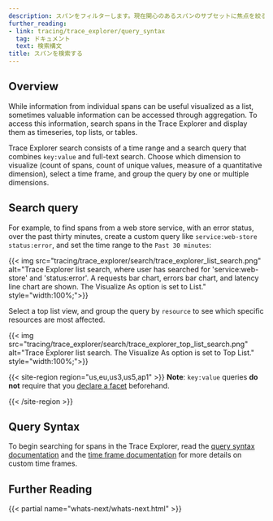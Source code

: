 ```yaml
---
description: スパンをフィルターします。現在関心のあるスパンのサブセットに焦点を絞る、拡大する、またはシフトします。
further_reading:
- link: tracing/trace_explorer/query_syntax
  tag: ドキュメント
  text: 検索構文
title: スパンを検索する
---
```


## Overview

While information from individual spans can be useful visualized as a list, sometimes valuable information can be accessed through aggregation. To access this information, search spans in the Trace Explorer and display them as timeseries, top lists, or tables.

Trace Explorer search consists of a time range and a search query that combines `key:value` and full-text search. Choose which dimension to visualize (count of spans, count of unique values, measure of a quantitative dimension), select a time frame, and group the query by one or multiple dimensions.

## Search query

For example, to find spans from a web store service, with an error status, over the past thirty minutes, create a custom query like `service:web-store status:error`, and set the time range to the `Past 30 minutes`:

{{< img src="tracing/trace_explorer/search/trace_explorer_list_search.png" alt="Trace Explorer list search, where user has searched for 'service:web-store' and 'status:error'. A requests bar chart, errors bar chart, and latency line chart are shown. The Visualize As option is set to List." style="width:100%;">}}

Select a top list view, and group the query by `resource` to see which specific resources are most affected.

{{< img src="tracing/trace_explorer/search/trace_explorer_top_list_search.png" alt="Trace Explorer list search. The Visualize As option is set to Top List." style="width:100%;">}}

{{< site-region region="us,eu,us3,us5,ap1" >}}
**Note**: `key:value` queries **do not** require that you [declare a facet][1] beforehand.

[1]: /ja/tracing/trace_explorer/query_syntax/#facets
{{< /site-region >}}

## Query Syntax

To begin searching for spans in the Trace Explorer, read the [query syntax documentation][2] and the [time frame documentation][3] for more details on custom time frames.


## Further Reading

{{< partial name="whats-next/whats-next.html" >}}

[1]: /ja/tracing/trace_explorer/query_syntax/#facets
[2]: /ja/tracing/trace_explorer/query_syntax
[3]: /ja/dashboards/guide/custom_time_frames